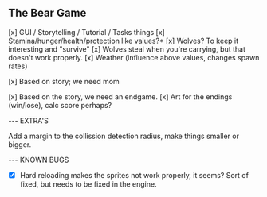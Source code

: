## The Bear Game

[x] GUI / Storytelling / Tutorial / Tasks things
[x] Stamina/hunger/health/protection like values?*
[x] Wolves? To keep it interesting and "survive"
[x] Wolves steal when you're carrying, but that doesn't work properly.
[x] Weather (influence above values, changes spawn rates)
<!-- [ ] Hidey holes for increased protection etc?* -->
<!-- [ ] Fish & Water, just to mix it up. -->
[x] Based on story; we need mom
<!-- [ ] Based on story, we need to grow up as bear -->
[x] Based on the story, we need an endgame.
[x] Art for the endings (win/lose), calc score perhaps?

--- EXTRA'S

Add a margin to the collission detection radius, make things smaller or bigger.

--- KNOWN BUGS

- [X] Hard reloading makes the sprites not work properly, it seems?  Sort of fixed, but needs to be fixed in the engine.
